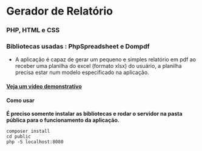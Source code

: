 # Gerador de Relatório
### PHP, HTML e CSS
### Bibliotecas usadas : PhpSpreadsheet e Dompdf
- A aplicação é capaz de gerar um pequeno e simples relatório em pdf ao receber uma planilha do excel (formato xlsx) do usuário, a planilha precisa estar num modelo especificado na aplicação.
#### <a href="https://youtu.be/LlCfcsOQoxA" target="_blank" rel="noopener noreferrer">Veja um vídeo demonstrativo</a>

#### Como usar

**É preciso somente instalar as bibliotecas e rodar o servidor na pasta pública para o funcionamento da aplicação.**

    composer install
    cd public
    php -S localhost:8080 
